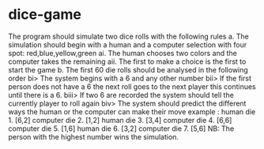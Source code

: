 # dice-game
The program should simulate two dice rolls with the following rules a. The simulation should begin with a human and a computer selection with four spot: red,blue,yellow,green  ai. The human chooses two colors and the computer takes the remaining aii. The first to make a choice is the first to start the game b.   The first 60 die rolls should be analysed in the following order bi>  The system begins with a 6 and any other number bii> If the first person does not have a 6 the next roll goes to the next player this continues until there is a 6. biii> If two 6 are recorded the system should tell the currently player to roll again biv> The system should predict the different ways the human     or the computer can make their move example : human    die 1. [6,2]   computer die 2. [1,2]   human    die 3. [3,4]   computer die 4. [6,6] computer die 5. [1,6]   human    die 6. [3,2] computer die 7. [5,6]  NB:  The person with the highest number wins the simulation. 
